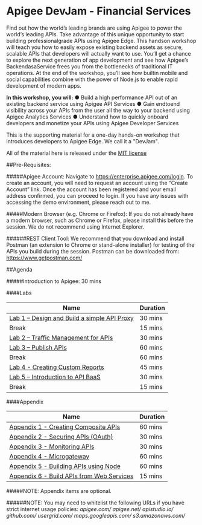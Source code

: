 # Apigee DevJam - Financial Services

Find out how the world’s leading brands are using Apigee to power the world’s
leading APIs. Take advantage of this unique opportunity to start building
professional­grade APIs using Apigee Edge. This hands­on workshop will teach
you how to easily expose existing backend assets as secure, scalable APIs that
developers will actually want to use. You’ll get a chance to explore the next
generation of app development and see how Apigee’s Backend­as­a­Service
frees you from the bottlenecks of traditional IT operations. At the end of the
workshop, you’ll see how built­in mobile and social capabilities combine with the
power of Node.js to enable rapid development of modern apps.

**In this workshop, you will:**
● Build a high­ performance API out of an existing backend service using Apigee API Services
● Gain end­to­end visibility across your APIs from the user all the way to your backend using Apigee Analytics Services
● Understand how to quickly onboard developers and monetize your APIs using Apigee Developer Services


This is the supporting material for a one-day hands-on workshop that introduces developers to  Apigee Edge. We call it a "DevJam".

All of the material here is released under the [MIT license](LICENSE.md)


##Pre-Requisites: 

#####Apigee Account:
Navigate to https://enterprise.apigee.com/login. To create an account, you will need to request an account using the “Create Account” link. Once the account has been registered and your email address confirmed, you can proceed to login. If you have any issues with accessing the demo environment, please reach out to me.

#####Modern Browser (e.g. Chrome or Firefox):
If you do not already have a modern browser, such as Chrome or Firefox, please install this before the session. We do not recommend using Internet Explorer.

######REST Client Tool:
We recommend that you download and install Postman (an extension to Chrome or stand-alone installer) for testing of the APIs you build during the session. 
Postman can be downloaded from: https://www.getpostman.com/


##Agenda

#####Introduction to Apigee: 30 mins

####Labs

| Name                                                                                                                                                                                                                      | Duration  |
|-------------------------------------------------------------------------------------------------------------------------------|---------      |
| [Lab 1 – Design and Build a simple API Proxy](./Lab%20Guides/Lab%201%20-%20Design%20and%20Build%20a%20simple%20API%20Proxy)   | 30 mins       |
| Break                                                                                                                         | 15 mins   |
| [Lab 2 – Traffic Management for APIs](./Lab%20Guides/Lab%202%20-%20Traffic%20Management%20for%20APIs)                                     | 30 mins   |
| [Lab 3 – Publish APIs](./Lab%20Guides/Lab%203%20-%20Publish%20APIs)                                                                                   | 60 mins       |
| Break                                                                                                                         | 60 mins   |
| [Lab 4 - Creating Custom Reports](./Lab%20Guides/Lab%204%20-%20Creating%20Custom%20Reports)                                   | 45 mins       |
| [Lab 5 – Introduction to API BaaS](./Lab%20Guides/Lab%205%20-%20Introduction%20to%20API%20BaaS%20(Backend-as-a-Service))      | 30 mins       |
| Break                                                                                                                         | 15 mins   |

####Appendix

| Name                                                                                                                                                                                                                      | Duration  |
|-------------------------------------------------------------------------------------------------------------------------------|---------      |
| [Appendix 1 - Creating Composite APIs](./Appendix/Appendix%201%20-%20Creating%20Composite%20APIs)                             | 60 mins       |
| [Appendix 2 - Securing APIs (OAuth)](./Appendix/Appendix%202%20-%20Securing%20APIs%20(OAuth))                                             | 30 mins   |
| [Appendix 3 - Monitoring APIs](./Appendix/Appendix%203%20-%20Monitoring%20APIs)                                                               | 30 mins       |
| [Appendix 4 - Microgateway](./Appendix/Appendix%204%20-%20Microgateway)                                                           | 60 mins   |
| [Appendix 5 - Building APIs using Node](./Appendix/Appendix%205%20-%20Building%20APIs%20using%20Node.js)                              | 60 mins       |
| [Appendix 6 - Build APIs from Web Services](./Appendix/Appendix%206%20-%20Build%20APIs%20from%20Web%20Services)               | 15 mins       |

#####NOTE: Appendix items are optional.



######NOTE: You may need to whitelist the following URLs if you have strict internet usage policies:
*apigee.com/*
*apigee.net/*
*apistudio.io/*
*github.com/*
*usergrid.com/*
*maps.googleapis.com/*
*s3.amazonaws.com/*




